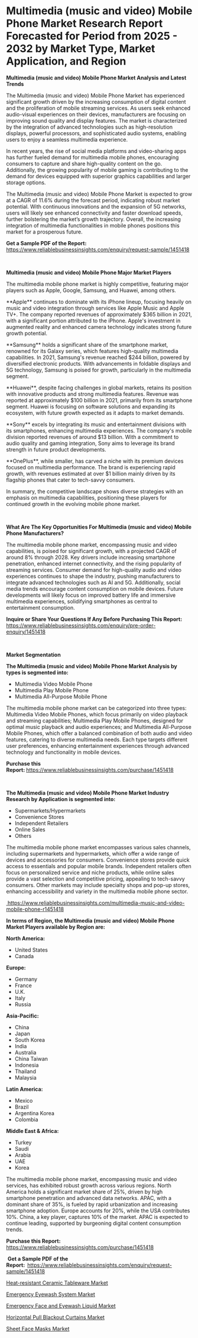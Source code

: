 <p><h1>Multimedia (music and video) Mobile Phone Market Research Report Forecasted for Period from 2025 -  2032 by Market Type, Market Application, and Region</h1></p><p><strong>Multimedia (music and video) Mobile Phone Market Analysis and Latest Trends</strong></p>
<p><p>The Multimedia (music and video) Mobile Phone Market has experienced significant growth driven by the increasing consumption of digital content and the proliferation of mobile streaming services. As users seek enhanced audio-visual experiences on their devices, manufacturers are focusing on improving sound quality and display features. The market is characterized by the integration of advanced technologies such as high-resolution displays, powerful processors, and sophisticated audio systems, enabling users to enjoy a seamless multimedia experience.</p><p>In recent years, the rise of social media platforms and video-sharing apps has further fueled demand for multimedia mobile phones, encouraging consumers to capture and share high-quality content on the go. Additionally, the growing popularity of mobile gaming is contributing to the demand for devices equipped with superior graphics capabilities and larger storage options.</p><p>The Multimedia (music and video) Mobile Phone Market is expected to grow at a CAGR of 11.6% during the forecast period, indicating robust market potential. With continuous innovations and the expansion of 5G networks, users will likely see enhanced connectivity and faster download speeds, further bolstering the market’s growth trajectory. Overall, the increasing integration of multimedia functionalities in mobile phones positions this market for a prosperous future.</p></p>
<p><strong>Get a Sample PDF of the Report:&nbsp;</strong> <a href="https://www.reliablebusinessinsights.com/enquiry/request-sample/1451418?utm_campaign=904&utm_medium=2&utm_source=Github&utm_content=ia&utm_term=09022025&utm_id=multimedia-music-and-video-mobile-phone">https://www.reliablebusinessinsights.com/enquiry/request-sample/1451418</a></p>
<p>&nbsp;</p>
<p><strong>Multimedia (music and video) Mobile Phone Major Market Players</strong></p>
<p><p>The multimedia mobile phone market is highly competitive, featuring major players such as Apple, Google, Samsung, and Huawei, among others. </p><p>**Apple** continues to dominate with its iPhone lineup, focusing heavily on music and video integration through services like Apple Music and Apple TV+. The company reported revenues of approximately $365 billion in 2021, with a significant portion attributed to the iPhone. Apple's investment in augmented reality and enhanced camera technology indicates strong future growth potential.</p><p>**Samsung** holds a significant share of the smartphone market, renowned for its Galaxy series, which features high-quality multimedia capabilities. In 2021, Samsung's revenue reached $244 billion, powered by diversified electronic products. With advancements in foldable displays and 5G technology, Samsung is poised for growth, particularly in the multimedia segment.</p><p>**Huawei**, despite facing challenges in global markets, retains its position with innovative products and strong multimedia features. Revenue was reported at approximately $100 billion in 2021, primarily from its smartphone segment. Huawei is focusing on software solutions and expanding its ecosystem, with future growth expected as it adapts to market demands.</p><p>**Sony** excels by integrating its music and entertainment divisions with its smartphones, enhancing multimedia experiences. The company's mobile division reported revenues of around $13 billion. With a commitment to audio quality and gaming integration, Sony aims to leverage its brand strength in future product developments.</p><p>**OnePlus**, while smaller, has carved a niche with its premium devices focused on multimedia performance. The brand is experiencing rapid growth, with revenues estimated at over $1 billion mainly driven by its flagship phones that cater to tech-savvy consumers.</p><p>In summary, the competitive landscape shows diverse strategies with an emphasis on multimedia capabilities, positioning these players for continued growth in the evolving mobile phone market.</p></p>
<p>&nbsp;</p>
<p><strong>What Are The Key Opportunities For Multimedia (music and video) Mobile Phone Manufacturers?</strong></p>
<p><p>The multimedia mobile phone market, encompassing music and video capabilities, is poised for significant growth, with a projected CAGR of around 8% through 2028. Key drivers include increasing smartphone penetration, enhanced internet connectivity, and the rising popularity of streaming services. Consumer demand for high-quality audio and video experiences continues to shape the industry, pushing manufacturers to integrate advanced technologies such as AI and 5G. Additionally, social media trends encourage content consumption on mobile devices. Future developments will likely focus on improved battery life and immersive multimedia experiences, solidifying smartphones as central to entertainment consumption.</p></p>
<p><strong>Inquire or Share Your Questions If Any Before Purchasing This Report:</strong> <a href="https://www.reliablebusinessinsights.com/enquiry/pre-order-enquiry/1451418?utm_campaign=904&utm_medium=2&utm_source=Github&utm_content=ia&utm_term=09022025&utm_id=multimedia-music-and-video-mobile-phone">https://www.reliablebusinessinsights.com/enquiry/pre-order-enquiry/1451418</a></p>
<p>&nbsp;</p>
<p><strong>Market Segmentation</strong></p>
<p><strong>The Multimedia (music and video) Mobile Phone Market Analysis by types is segmented into:</strong></p>
<p><ul><li>Multimedia Video Mobile Phone</li><li>Multimedia Play Mobile Phone</li><li>Multimedia All-Purpose Mobile Phone</li></ul></p>
<p><p>The multimedia mobile phone market can be categorized into three types: Multimedia Video Mobile Phones, which focus primarily on video playback and streaming capabilities; Multimedia Play Mobile Phones, designed for optimal music playback and audio experiences; and Multimedia All-Purpose Mobile Phones, which offer a balanced combination of both audio and video features, catering to diverse multimedia needs. Each type targets different user preferences, enhancing entertainment experiences through advanced technology and functionality in mobile devices.</p></p>
<p><strong>Purchase this Report:&nbsp;</strong><a href="https://www.reliablebusinessinsights.com/purchase/1451418?utm_campaign=904&utm_medium=2&utm_source=Github&utm_content=ia&utm_term=09022025&utm_id=multimedia-music-and-video-mobile-phone">https://www.reliablebusinessinsights.com/purchase/1451418</a></p>
<p>&nbsp;</p>
<p><strong>The Multimedia (music and video) Mobile Phone Market Industry Research by Application is segmented into:</strong></p>
<p><ul><li>Supermarkets/Hypermarkets</li><li>Convenience Stores</li><li>Independent Retailers</li><li>Online Sales</li><li>Others</li></ul></p>
<p><p>The multimedia mobile phone market encompasses various sales channels, including supermarkets and hypermarkets, which offer a wide range of devices and accessories for consumers. Convenience stores provide quick access to essentials and popular mobile brands. Independent retailers often focus on personalized service and niche products, while online sales provide a vast selection and competitive pricing, appealing to tech-savvy consumers. Other markets may include specialty shops and pop-up stores, enhancing accessibility and variety in the multimedia mobile phone sector.</p></p>
<p><a href="https://www.reliablebusinessinsights.com/multimedia-music-and-video-mobile-phone-r1451418?utm_campaign=904&utm_medium=2&utm_source=Github&utm_content=ia&utm_term=09022025&utm_id=multimedia-music-and-video-mobile-phone">&nbsp;https://www.reliablebusinessinsights.com/multimedia-music-and-video-mobile-phone-r1451418</a></p>
<p><strong>In terms of Region, the Multimedia (music and video) Mobile Phone Market Players available by Region are:</strong></p>
<p>
    <p> <strong> North America: </strong>
        <ul>
            <li>United States</li>
            <li>Canada</li>
        </ul>
        </p> 
    <p> <strong> Europe: </strong>
        <ul>
            <li>Germany</li>
            <li>France</li>
            <li>U.K.</li>
            <li>Italy</li>
            <li>Russia</li>
        </ul>
        </p> 
    <p> <strong> Asia-Pacific: </strong>
        <ul>
            <li>China</li>
            <li>Japan</li>
            <li>South Korea</li>
            <li>India</li>
            <li>Australia</li>
            <li>China Taiwan</li>
            <li>Indonesia</li>
            <li>Thailand</li>
            <li>Malaysia</li>
        </ul>
        </p> 
    <p> <strong> Latin America: </strong>
        <ul>
            <li>Mexico</li>
            <li>Brazil</li>
            <li>Argentina Korea</li>
            <li>Colombia</li>
        </ul>
        </p> 
    <p> <strong> Middle East & Africa: </strong>
        <ul>
            <li>Turkey</li>
            <li>Saudi</li>
            <li>Arabia</li>
            <li>UAE</li>
            <li>Korea</li>
        </ul>
    </p>
    </p>
<p><p>The multimedia mobile phone market, encompassing music and video services, has exhibited robust growth across various regions. North America holds a significant market share of 25%, driven by high smartphone penetration and advanced data networks. APAC, with a dominant share of 35%, is fueled by rapid urbanization and increasing smartphone adoption. Europe accounts for 20%, while the USA contributes 10%. China, a key player, captures 10% of the market. APAC is expected to continue leading, supported by burgeoning digital content consumption trends.</p></p>
<p><strong>Purchase this Report: </strong><a href="https://www.reliablebusinessinsights.com/purchase/1451418?utm_campaign=904&utm_medium=2&utm_source=Github&utm_content=ia&utm_term=09022025&utm_id=multimedia-music-and-video-mobile-phone">https://www.reliablebusinessinsights.com/purchase/1451418</a></p>
<p>&nbsp;<strong>Get a Sample PDF of the Report:&nbsp;&nbsp;</strong><a href="https://www.reliablebusinessinsights.com/enquiry/request-sample/1451418?utm_campaign=904&utm_medium=2&utm_source=Github&utm_content=ia&utm_term=09022025&utm_id=multimedia-music-and-video-mobile-phone">https://www.reliablebusinessinsights.com/enquiry/request-sample/1451418</a></p>
<p><strong></strong></p>
<p><p><a href="https://github.com/chongseney974/Market-Research-Report-List-1/blob/main/heat-resistant-ceramic-tableware-market.md?utm_campaign=904&utm_medium=2&utm_source=Github&utm_content=ia&utm_term=09022025&utm_id=multimedia-music-and-video-mobile-phone">Heat-resistant Ceramic Tableware Market</a></p><p><a href="https://github.com/nkbaroga/Market-Research-Report-List-1/blob/main/emergency-eyewash-system-market.md?utm_campaign=904&utm_medium=2&utm_source=Github&utm_content=ia&utm_term=09022025&utm_id=multimedia-music-and-video-mobile-phone">Emergency Eyewash System Market</a></p><p><a href="https://github.com/hedbomkrahe/Market-Research-Report-List-1/blob/main/emergency-face-and-eyewash-liquid-market.md?utm_campaign=904&utm_medium=2&utm_source=Github&utm_content=ia&utm_term=09022025&utm_id=multimedia-music-and-video-mobile-phone">Emergency Face and Eyewash Liquid Market</a></p><p><a href="https://github.com/lateshab69/Market-Research-Report-List-1/blob/main/horizontal-pull-blackout-curtains-market.md?utm_campaign=904&utm_medium=2&utm_source=Github&utm_content=ia&utm_term=09022025&utm_id=multimedia-music-and-video-mobile-phone">Horizontal Pull Blackout Curtains Market</a></p><p><a href="https://github.com/elvutedipela/Market-Research-Report-List-1/blob/main/sheet-face-masks-market.md?utm_campaign=904&utm_medium=2&utm_source=Github&utm_content=ia&utm_term=09022025&utm_id=multimedia-music-and-video-mobile-phone">Sheet Face Masks Market</a></p></p>